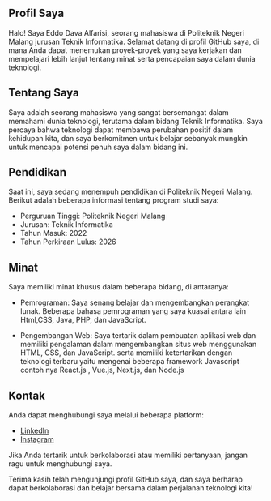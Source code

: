 ## Profil Saya
Halo! Saya Eddo Dava Alfarisi, seorang mahasiswa di Politeknik Negeri Malang jurusan Teknik Informatika. Selamat datang di profil GitHub saya, di mana Anda dapat menemukan proyek-proyek yang saya kerjakan dan mempelajari lebih lanjut tentang minat serta pencapaian saya dalam dunia teknologi.

## Tentang Saya
Saya adalah seorang mahasiswa yang sangat bersemangat dalam memahami dunia teknologi, terutama dalam bidang Teknik Informatika. Saya percaya bahwa teknologi dapat membawa perubahan positif dalam kehidupan kita, dan saya berkomitmen untuk belajar sebanyak mungkin untuk mencapai potensi penuh saya dalam bidang ini.

## Pendidikan
Saat ini, saya sedang menempuh pendidikan di Politeknik Negeri Malang. Berikut adalah beberapa informasi tentang program studi saya:

- Perguruan Tinggi: Politeknik Negeri Malang
- Jurusan: Teknik Informatika
- Tahun Masuk: 2022
- Tahun Perkiraan Lulus: 2026

## Minat

Saya memiliki minat khusus dalam beberapa bidang, di antaranya:
- Pemrograman: Saya senang belajar dan mengembangkan perangkat lunak.
  Beberapa bahasa pemrograman yang saya kuasai antara lain Html,CSS, Java, PHP, dan JavaScript.

- Pengembangan Web: Saya tertarik dalam pembuatan aplikasi web dan memiliki pengalaman dalam mengembangkan situs web menggunakan HTML, CSS, dan JavaScript.
  serta memiliki ketertarikan dengan teknologi terbaru yaitu mengenai beberapa framework Javascript contoh nya React.js , Vue.js, Next.js, dan Node.js
## Kontak
Anda dapat menghubungi saya melalui beberapa platform:

- [LinkedIn](https://www.instagram.com/eddav29/)
- [Instagram](https://www.linkedin.com/in/eddo-dava-alfarisi-99b4b7274/)

Jika Anda tertarik untuk berkolaborasi atau memiliki pertanyaan, jangan ragu untuk menghubungi saya.

Terima kasih telah mengunjungi profil GitHub saya, dan saya berharap dapat berkolaborasi dan belajar bersama dalam perjalanan teknologi kita!


